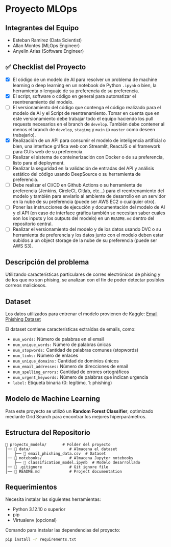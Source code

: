 # Proyecto MLOps

## Integrantes del Equipo
- Esteban Ramirez (Data Scientist)
- Allan Montes (MLOps Engineer)
- Anyelin Arias (Software Engineer)

## ✅ Checklist del Proyecto

- [x] El código de un modelo de AI para resolver un problema de machine learning o deep learning en un notebook de Python `.ipynb` o bien, la herramienta o lenguaje de su preferencia de su preferencia.
- [x] El script, software o código en general para automatizar el reentrenamiento del modelo.
- [ ] El versionamiento del código que contenga el código realizado para el modelo de AI y el Script de reentrenamiento. Tomar en cuenta que en este versionamiento debe trabajar todo el equipo haciendo los pull requests necesarios en el branch de `develop`. También debe contener al menos el branch de `develop`, `staging` y `main` (o `master` como deseen trabajarlo).
- [x] Realización de un API para consumir el modelo de inteligencia artificial o bien, una interface gráfica web con Streamlit, ReactJS o el framework para GUIs web de su preferencia.
- [ ] Realizar el sistema de conteinerización con Docker o de su preferencia, listo para el deployment.
- [ ] Realizar la seguridad en la validación de entradas del API y análisis estático del código usando DeepSource o su herramienta de preferencia.
- [ ] Debe realizar el CI/CD en Github Actions o su herramienta de preferencia (Jenkins, CircleCI, Gitlab, etc...) para el reentrenamiento del modelo y también para enviarlo al ambiente de desarrollo en un servidor en la nube de su preferencia (puede ser AWS EC2 o cualquier otro).
- [ ] Poner las instrucciones de ejecución y documentación del modelo de AI y el API (en caso de interface gráfica también se necesitan saber cuáles son los inputs y los outputs del modelo) en un `README.md` dentro del repositorio central.
- [ ] Realizar el versionamiento del modelo y de los datos usando DVC o su herramienta de preferencia y los datos junto con el modelo deben estar subidos a un object storage de la nube de su preferencia (puede ser AWS S3).

## Descripción del problema
Utilizando características particulares de corres electrónicos de phising y de los que no son phising,
se analizan con el fin de poder detectar posibles correos maliciosos.

## Dataset
Los datos utilizados para entrenar el modelo provienen de Kaggle:
[Email Phishing Dataset](https://www.kaggle.com/datasets/ethancratchley/email-phishing-dataset?resource=download)

El dataset contiene características extraídas de emails, como:

- `num_words:` Número de palabras en el email
- `num_unique_words:` Número de palabras únicas
- `num_stopwords:` Cantidad de palabras comunes (stopwords)
- `num_links:` Número de enlaces
- `num_unique_domains:` Cantidad de dominios únicos
- `num_email_addresses:` Número de direcciones de email
- `num_spelling_errors:` Cantidad de errores ortográficos
- `num_urgent_keywords:` Número de palabras que indican urgencia
- `label:` Etiqueta binaria (0: legítimo, 1: phishing)

## Modelo de Machine Learning

Para este proyecto se utilizó un **Random Forest Classifier**, optimizado mediante Grid Search para encontrar los mejores hiperparámetros.

## Estructura del Repositorio

```
📁 proyecto_modelo/       # Folder del proyecto
│── 📁 data/                 # Almacena el dataset
│   ├── 📄 email_phishing_data.csv  # Dataset
│── 📁 notebooks/            # Almacena Jupyter notebooks
│   ├── 📓 classification_model.ipynb  # Modelo desarrollado
│── 📄 .gitignore            # Git ignore file
│── 📄 README.md             # Project documentation
```

## Requerimientos

Necesita instalar las siguientes herramientas:
- Python 3.12.10 o superior
- pip
- Virtualenv (opcional)

Comando para instalar las dependencias del proyecto:
```bash
pip install -r requirements.txt

